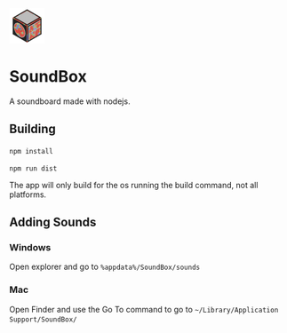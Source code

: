 <img src="res/SoundBox.png" width="64" title="SoundBoxLogo">

# SoundBox
A soundboard made with nodejs.

## Building
`npm install`

`npm run dist`

The app will only build for the os running the build command, not all platforms.

## Adding Sounds

### Windows
Open explorer and go to `%appdata%/SoundBox/sounds`

### Mac
Open Finder and use the Go To command to go to 
`~/Library/Application Support/SoundBox/`
